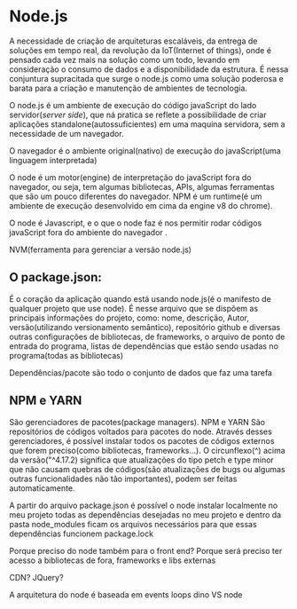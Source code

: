 # Node.js

A necessidade de criação de arquiteturas escaláveis, da entrega de soluções em tempo real, da revolução da IoT(Internet of things), onde é pensado cada vez mais na solução como um todo, levando em consideração o consumo de dados e a disponibilidade da estrutura. É nessa conjuntura supracitada que surge o node.js como uma solução poderosa e barata para a criação e manutenção de ambientes de tecnologia.

O node.js é um ambiente de execução do código javaScript do lado servidor(_server side_), que ná pratica se reflete a possibilidade de criar aplicações standalone(autossuficientes) em uma maquina servidora, sem a necessidade de um navegador.

O navegador é o ambiente original(nativo) de execução do javaScript(uma linguagem interpretada)

O node é um motor(engine) de interpretação do javaScript fora do navegador, ou seja, tem algumas bibliotecas, APIs, algumas ferramentas que são um pouco diferentes do navegador. NPM é um runtime(é um ambiente de execução desenvolvido em cima da engine v8 do chrome).

O node é Javascript, e o que o node faz é nos permitir rodar códigos javaScript fora do ambiente do navegador .

NVM(ferramenta para gerenciar a versão node.js)

## O package.json:

É o coração da aplicação quando está usando node.js(é o manifesto de qualquer projeto que use node). É nesse arquivo que se dispõem as principais informações do projeto, como: nome, descrição, Autor, versão(utilizando versionamento semântico), repositório github e diversas outras configurações de bibliotecas, de frameworks, o arquivo de ponto de entrada do programa, listas de dependências que estão sendo usadas no programa(todas as bibliotecas)

Dependências/pacote são todo o conjunto de dados que faz uma tarefa

## NPM e YARN

São gerenciadores de pacotes(package managers). NPM e YARN São repositórios de códigos voltados para pacotes do node. Através desses gerenciadores, é possível instalar todos os pacotes de códigos externos que forem preciso(como bibliotecas, frameworks...).
O circunflexo(^) acima da versão("^4.17.2) significa que atualizações do tipo petch e type minor que não causam quebras de códigos(são atualizações de bugs ou algumas outras funcionalidades não tão importantes), podem ser feitas automaticamente.

A partir do arquivo package.json é possível o node instalar localmente no meu projeto todas as dependências desejadas no meu projeto e dentro da pasta node_modules ficam os arquivos necessários para que essas dependências funcionem
package.lock

Porque preciso do node também para o front end? Porque será preciso ter acesso a bibliotecas de fora, frameworks e libs externas

CDN?
JQuery?

A arquitetura do node é baseada em events loops
dino VS node
